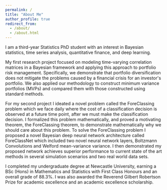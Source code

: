 ```yaml
---
permalink: /
title: "About Me"
author_profile: true
redirect_from: 
  - /about/
  - /about.html
---
```

I am a third-year Statistics PhD student with an interest in Bayesian statistics, time series analysis, quantitative finance, and deep learning.

My first research project focused on modeling time-varying correlation matrices in a Bayesian framework and applying this approach to portfolio risk management. Specifically, we demonstrate that portfolio diversification does not mitigate the problems caused by a financial crisis for an investor's portfolio. We also applied our methodology to construct minimum variance portfolios (MVPs) and compared them with those constructed using standard methods.

For my second project I ideated a novel problem called the ForeClassing problem which we face daily where the cost of a classification decision is observed at a future time point, after we must make the classification decision. I formalized this problem mathematically, and proved a motivating theorem, the ForeClassing theorem, to demonstrate mathematically why we should care about this problem. To solve the ForeClassing problem I proposed a novel Bayesian deep neural network architecture called ForeClassNet which included two novel neural network layers, Boltzmann Convolutions and Welford mean-variance variance. I then demonstrated my proposed network achieves superior performance to current state of the art methods in several simulation scenarios and two real world data sets.

I completed my undergraduate degree at Newcastle University, earning a BSc (Hons) in Mathematics and Statistics with First Class Honours and an overall grade of 88.3%. I was also awarded the Reverend Gilbert Robertson Prize for academic excellence and an academic excellence scholarship.

